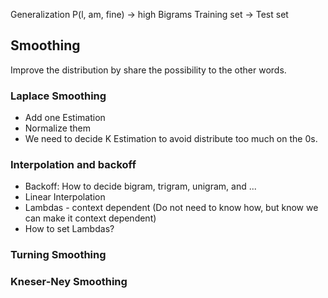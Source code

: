 Generalization
P(l, am, fine) -> high
Bigrams
Training set -> Test set
## Smoothing
Improve the distribution by share the possibility to the other words. 
### Laplace Smoothing
- Add one Estimation
- Normalize them
- We need to decide K Estimation to avoid distribute too much on the 0s. 
### Interpolation and backoff
- Backoff: How to decide bigram, trigram, unigram, and ...
- Linear Interpolation
- Lambdas - context dependent (Do not need to know how, but know we can make it context dependent)
- How to set Lambdas? 
### Turning Smoothing

### Kneser-Ney Smoothing
